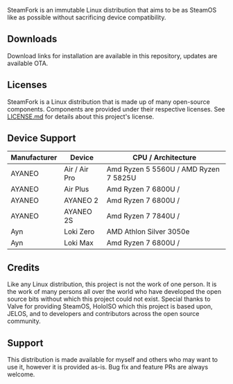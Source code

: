 SteamFork is an immutable Linux distribution that aims to be as SteamOS like as possible without sacrificing device compatibility.

## Downloads
Download links for installation are available in this repository, updates are available OTA.

## Licenses
SteamFork is a Linux distribution that is made up of many open-source components.  Components are provided under their respective licenses.  See [LICENSE.md](LICENSE.md) for details about this project's license.

## Device Support
| Manufacturer | Device | CPU / Architecture |
| -- | -- | -- |
| AYANEO | Air / Air Pro | Amd Ryzen 5 5560U / AMD Ryzen 7 5825U |
| AYANEO | Air Plus | Amd Ryzen 7 6800U / |
| AYANEO | AYANEO 2 | Amd Ryzen 7 6800U / |
| AYANEO | AYANEO 2S | Amd Ryzen 7 7840U / |
| Ayn | Loki Zero | AMD Athlon Silver 3050e |
| Ayn | Loki Max | Amd Ryzen 7 6800U / |

## Credits

Like any Linux distribution, this project is not the work of one person.  It is the work of many persons all over the world who have developed the open source bits without which this project could not exist.  Special thanks to Valve for providing SteamOS, HoloISO which this project is based upon, JELOS, and to developers and contributors across the open source community.

## Support
This distribution is made available for myself and others who may want to use it, however it is provided as-is.  Bug fix and feature PRs are always welcome.
